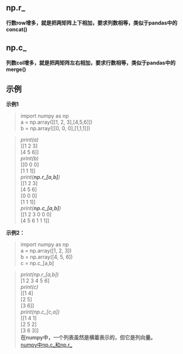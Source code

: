 ## np.r_
**行数row增多，就是把两矩阵上下相加，要求列数相等，类似于pandas中的concat()**  
## np.c_
**列数col增多，就是把两矩阵左右相加，要求行数相等，类似于pandas中的merge()**  
## 示例
**示例1**  
> import numpy as np  
a = np.array([[1, 2, 3],[4,5,6]])  
b = np.array([[0, 0, 0],[1,1,1]])   

> *print(a)*    
[[1 2 3]  
[4 5 6]]  
*print(b)*     
[[0 0 0]  
[1 1 1]]  
*print(**np.r_[a,b]**)*    
[[1 2 3]  
[4 5 6]  
[0 0 0]  
[1 1 1]]  
*print(**np.c_[a,b]**)*    
[[1 2 3 0 0 0]  
[4 5 6 1 1 1]]  

**示例2：**  
> import numpy as np  
a = np.array([1, 2, 3])  
b = np.array([4, 5, 6])  
c = np.c_[a,b]  

> *print(np.r_[a,b])*    
[1 2 3 4 5 6]    
*print(c)*    
[[1 4]  
 [2 5]  
 [3 6]]  
*print(np.c_[c,a])*    
[[1 4 1]  
 [2 5 2]  
 [3 6 3]]  
**在numpy中，一个列表虽然是横着表示的，但它是列向量。**  
[numpy中np.c_和np.r_](https://blog.csdn.net/yj1556492839/article/details/79031693)

